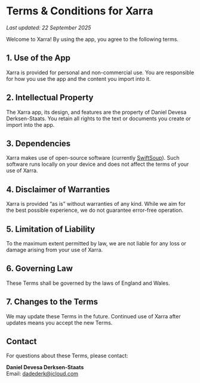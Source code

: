 # Terms & Conditions for Xarra

_Last updated: 22 September 2025_

Welcome to Xarra! By using the app, you agree to the following terms.

## 1. Use of the App
Xarra is provided for personal and non-commercial use. You are responsible for how you use the app and the content you import into it.

## 2. Intellectual Property
The Xarra app, its design, and features are the property of Daniel Devesa Derksen-Staats. You retain all rights to the text or documents you create or import into the app.

## 3. Dependencies
Xarra makes use of open-source software (currently [SwiftSoup](https://github.com/scinfu/SwiftSoup)). Such software runs locally on your device and does not affect the terms of your use of Xarra.

## 4. Disclaimer of Warranties
Xarra is provided “as is” without warranties of any kind. While we aim for the best possible experience, we do not guarantee error-free operation.

## 5. Limitation of Liability
To the maximum extent permitted by law, we are not liable for any loss or damage arising from your use of Xarra.

## 6. Governing Law
These Terms shall be governed by the laws of England and Wales.

## 7. Changes to the Terms
We may update these Terms in the future. Continued use of Xarra after updates means you accept the new Terms.

## Contact
For questions about these Terms, please contact:

**Daniel Devesa Derksen-Staats**  
Email: [dadederk@icloud.com](mailto:dadederk@icloud.com)
